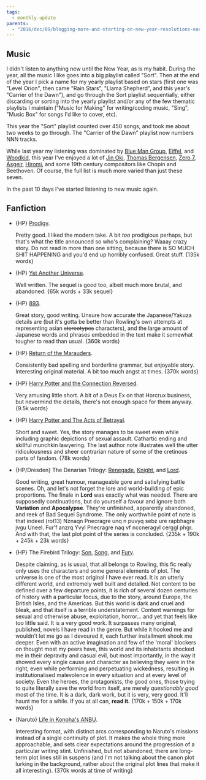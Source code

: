 ```yaml
---
tags:
  - monthly-update
parents:
  - "2016/dec/09/blogging-more-and-starting-on-new-year-resolutions-early"
---
```


## Music

I didn't listen to anything new until the New Year, as is my habit. During the
year, all the music I like goes into a big playlist called "Sort". Then at the
end of the year I pick a name for my yearly playlist based on stars (first one
was "Level Orion", then came "Rain Stars", "Llama Shepherd", and this year's
"Carrier of the Dawn"), and go through the Sort playlist sequentially, either
discarding or sorting into the yearly playlist and/or any of the few thematic
playlists I maintain ("Music for Making" for writing/coding music, "Sing",
"Music Box" for songs I'd like to cover, etc).

This year the "Sort" playlist counted over 450 songs, and took me about two
weeks to go through. The "Carrier of the Dawn" playlist now numbers NNN tracks.

While last year my listening was dominated by [Blue Man Group], [Eiffel], and
[Woodkid], this year I've enjoyed a lot of [Jin Oki], [Thomas Bergensen], [Zero
7], [Ásgeir], [Hiromi], and some 19th century compositors like Chopin and
Beethoven. Of course, the full list is much more varied than just these seven.

In the past 10 days I've started listening to new music again.

[Blue Man Group]: https://www.blueman.com/
[Eiffel]: http://www.eiffelnews.com/
[Woodkid]: http://www.woodkid.com/
[Jin Oki]: http://jinoki.net/
[Thomas Bergensen]: http://www.thomasbergersen.com/
[Zero 7]: http://zero7.co.uk
[Ásgeir]: https://www.asgeirmusic.com/
[Hiromi]: http://www.hiromiuehara.com/

## Fanfiction

- {HP} [Prodigy](https://www.fanfiction.net/s/3415504/1/Prodigy).

  Pretty good. I liked the modern take. A bit *too* prodigious perhaps, but
  that's what the title announced so who's complaining? Waaay crazy story. Do
  not read in more than one sitting, because there is SO MUCH SHIT HAPPENING
  and you'd end up horribly confused. Great stuff. {135k words}

- {HP} [Yet Another Universe](https://www.fanfiction.net/s/6320683/1/Yet-Another-Universe).

  Well written. The sequel is good too, albeit much more brutal, and abandoned.
  {65k words + 33k sequel}

- {HP} [893](https://www.fanfiction.net/s/7161848/1/893).

  Great story, good writing. Unsure how accurate the Japanese/Yakuza details
  are (but it's gotta be better than Rowling's own attempts at representing
  asian ~~stereotypes~~ characters), and the large amount of Japanese words and
  phrases embedded in the text make it somewhat tougher to read than usual.
  {360k words}

- {HP} [Return of the Marauders](https://www.fanfiction.net/s/5856625/1/The-Return-of-the-Marauders).

  Consistently bad spelling and borderline grammar, but enjoyable story.
  Interesting original material. A bit too much angst at times. {370k words}

- {HP} [Harry Potter and the Connection Reversed](https://www.fanfiction.net/s/9132770/1/Harry-Potter-and-the-Connection-Reversed).

  Very amusing little short. A bit of a Deus Ex on that Horcrux business, but
  nevermind the details, there's not enough space for them anyway. {9.5k words}

- {HP} [Harry Potter and The Acts of Betrayal](https://www.fanfiction.net/s/3807777/1/Harry-Potter-and-The-Acts-of-Betrayal).

  Short and sweet. Yes, the story manages to be sweet even while including
  graphic depictions of sexual assault. Cathartic ending and skillful munchkin
  lawyering. The last author note illustrates well the utter ridiculousness and
  sheer contrarian nature of some of the cretinous parts of fandom. {78k words}

- {HP/Dresden} The Denarian Trilogy: [Renegade](https://www.fanfiction.net/s/3473224/1/The-Denarian-Renegade), [Knight](https://www.fanfiction.net/s/3856581/1/The-Denarian-Knight), and [Lord](https://www.fanfiction.net/s/4359957/1/The-Denarian-Lord).

  Good writing, great humour, manageable gore and satisfying battle scenes. Oh,
  and let's not forget the lore and world-building of epic proportions. The
  finale in **Lord** was exactly what was needed. There are supposedly
  continuations, but do yourself a favour and ignore both **Variation** and
  **Apocalypse**. They're unfinished, apparently abandoned, and reek of Bad
  Sequel Syndrome. The only worthwhile point of note is that indeed (rot13)
  Nznaqn Pnecragre unq n puvyq sebz ure rapbhagre jvgu Uneel. Fur'f anzrq Yvyl
  Pnecragre naq vf nccneragyl cerggl phgr. And with that, the last plot point
  of the series is concluded. {235k + 190k + 245k + 23k words}

- {HP} The Firebird Trilogy: [Son](https://www.fanfiction.net/s/8629685/1/Firebird-s-Son-Book-I-of-the-Firebird-Trilogy), [Song](https://www.fanfiction.net/s/9646669/1/Firebird-s-Song-Book-II-of-the-Firebird-Trilogy), and [Fury](https://www.fanfiction.net/s/10373959/1/Firebird-s-Fury-Book-III-of-the-Firebird-Trilogy).

  Despite claiming, as is usual, that all belongs to Rowling, this fic really
  only uses the characters and some general elements of plot. The universe is
  one of the most original I have ever read. It is an utterly different world,
  and extremely well built and detailed. Not content to be defined over a few
  departure points, it is rich of several dozen centuries of history with a
  particular focus, due to the story, around Europe, the British Isles, and the
  Americas. But this world is dark and cruel and bleak, and that itself is a
  terrible understatement. Content warnings for sexual and otherwise abuse,
  exploitation, horror... and yet that feels like too little said. It is a very
  good work. It surpasses many original, published, novels I have read in the
  genre. But while it hooked me and wouldn't let me go as I devoured it, each
  further installment shook me deeper. Even with an active imagination and few
  of the 'moral' blockers on thought most my peers have, this world and its
  inhabitants shocked me in their depravity and casual evil, but most
  importantly, in the way it showed every single cause and character as
  believing they were in the right, even while performing and perpetuating
  wickedness, resulting in institutionalised malevolence in every situation and
  at every level of society. Even the heroes, the protagonists, the good ones,
  those trying to quite literally save the world from itself, are merely
  _questionably good_ most of the time. It is a dark, dark work, but it is
  very, very good. It'll haunt me for a while. If you at all can, **read it.**
  {170k + 150k + 170k words}

- {Naruto} [Life in Konoha's ANBU](https://www.fanfiction.net/s/7977390/1/Life-in-Konoha-s-ANBU).

  Interesting format, with distinct arcs corresponding to Naruto's missions
  instead of a single continuity of plot. It makes the whole thing more
  approachable, and sets clear expectations around the progression of a
  particular writing stint. Unfinished, but not abandoned; there are long-term
  plot lines still in suspens (and I'm not talking about the canon plot lurking
  in the background, rather about the original plot lines that make it all
  interesting). {370k words at time of writing}

